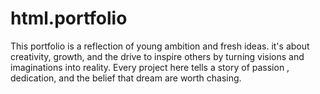 # html.portfolio
This portfolio is a reflection of young ambition and fresh ideas. it's about creativity, growth, and the drive to inspire others by turning visions and imaginations into reality. Every project here tells a story of passion , dedication, and the belief that dream are worth chasing.
